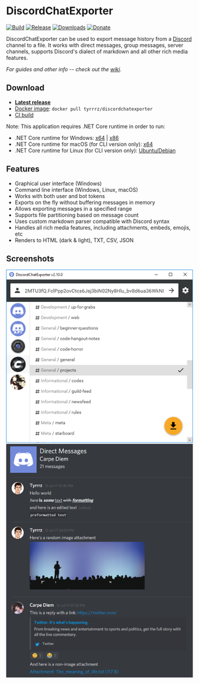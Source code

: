 # DiscordChatExporter

[![Build](https://github.com/Tyrrrz/DiscordChatExporter/workflows/CI/badge.svg?branch=master)](https://github.com/Tyrrrz/DiscordChatExporter/actions)
[![Release](https://img.shields.io/github/release/Tyrrrz/DiscordChatExporter.svg)](https://github.com/Tyrrrz/DiscordChatExporter/releases)
[![Downloads](https://img.shields.io/github/downloads/Tyrrrz/DiscordChatExporter/total.svg)](https://github.com/Tyrrrz/DiscordChatExporter/releases)
[![Donate](https://img.shields.io/badge/donate-$$$-purple.svg)](https://tyrrrz.me/donate)

DiscordChatExporter can be used to export message history from a [Discord](https://discordapp.com) channel to a file. It works with direct messages, group messages, server channels, supports Discord's dialect of markdown and all other rich media features.

_For guides and other info -- check out the [wiki](https://github.com/Tyrrrz/DiscordChatExporter/wiki)._

## Download

- **[Latest release](https://github.com/Tyrrrz/DiscordChatExporter/releases/latest)**
- [Docker image](https://hub.docker.com/r/tyrrrz/discordchatexporter): `docker pull tyrrrz/discordchatexporter`
- [CI build](https://github.com/Tyrrrz/DiscordChatExporter/actions)

Note: This application requires .NET Core runtime in order to run:

- .NET Core runtime for Windows: [x64](https://dotnet.microsoft.com/download/dotnet-core/thank-you/runtime-desktop-3.1.0-windows-x64-installer) | [x86](https://dotnet.microsoft.com/download/dotnet-core/thank-you/runtime-desktop-3.1.0-windows-x86-installer)
- .NET Core runtime for macOS (for CLI version only): [x64](https://dotnet.microsoft.com/download/dotnet-core/thank-you/runtime-3.1.0-macos-x64-installer)
- .NET Core runtime for Linux (for CLI version only): [Ubuntu/Debian](https://docs.microsoft.com/en-us/dotnet/core/install/linux-package-manager-ubuntu-1904#install-the-net-core-runtime)

## Features

- Graphical user interface (Windows)
- Command line interface (Windows, Linux, macOS)
- Works with both user and bot tokens
- Exports on the fly without buffering messages in memory
- Allows exporting messages in a specified range
- Supports file partitioning based on message count
- Uses custom markdown parser compatible with Discord syntax
- Handles all rich media features, including attachments, embeds, emojis, etc
- Renders to HTML (dark & light), TXT, CSV, JSON

## Screenshots

![channel list](.screenshots/list.png)
![rendered output](.screenshots/output.png)